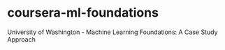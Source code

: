 # coursera-ml-foundations
University of Washington - Machine Learning Foundations: A Case Study Approach
